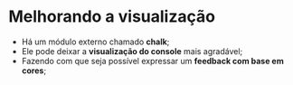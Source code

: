 # Melhorando a visualização

- Há um módulo externo chamado **chalk**;
- Ele pode deixar a **visualização do console** mais agradável;
- Fazendo com que seja possível expressar um **feedback com base em cores**;
